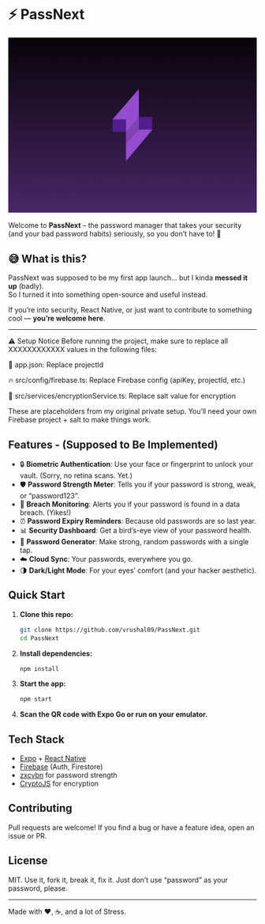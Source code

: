 # ⚡ PassNext

![Banner](PassNext/assets/images/Branding.png)

Welcome to **PassNext** – the password manager that takes your security (and your bad password habits) seriously, so you don’t have to! 🔐

## 😅 What is this?

PassNext was supposed to be my first app launch… but I kinda **messed it up** (badly).  
So I turned it into something open-source and useful instead.

If you’re into security, React Native, or just want to contribute to something cool — **you’re welcome here**.

---

⚠️ Setup Notice
Before running the project, make sure to replace all XXXXXXXXXXXX values in the following files:

🔧 app.json: Replace projectId

🔥 src/config/firebase.ts: Replace Firebase config (apiKey, projectId, etc.)

🧂 src/services/encryptionService.ts: Replace salt value for encryption

These are placeholders from my original private setup. You’ll need your own Firebase project + salt to make things work.

## Features - (Supposed to Be Implemented)

- 🔒 **Biometric Authentication**: Use your face or fingerprint to unlock your vault. (Sorry, no retina scans. Yet.)
- 🛡️ **Password Strength Meter**: Tells you if your password is strong, weak, or “password123”.
- 🚨 **Breach Monitoring**: Alerts you if your password is found in a data breach. (Yikes!)
- ⏰ **Password Expiry Reminders**: Because old passwords are so last year.
- 📊 **Security Dashboard**: Get a bird’s-eye view of your password health.
- 🤖 **Password Generator**: Make strong, random passwords with a single tap.
- ☁️ **Cloud Sync**: Your passwords, everywhere you go.
- 🌗 **Dark/Light Mode**: For your eyes’ comfort (and your hacker aesthetic).

## Quick Start

1. **Clone this repo:**
   ```bash
   git clone https://github.com/vrushal09/PassNext.git
   cd PassNext
   ```
2. **Install dependencies:**
   ```bash
   npm install
   ```
3. **Start the app:**
   ```bash
   npm start
   ```
4. **Scan the QR code with Expo Go or run on your emulator.**

## Tech Stack

- [Expo](https://expo.dev/) + [React Native](https://reactnative.dev/)
- [Firebase](https://firebase.google.com/) (Auth, Firestore)
- [zxcvbn](https://github.com/dropbox/zxcvbn) for password strength
- [CryptoJS](https://github.com/brix/crypto-js) for encryption

## Contributing

Pull requests are welcome! If you find a bug or have a feature idea, open an issue or PR.

## License

MIT. Use it, fork it, break it, fix it. Just don’t use “password” as your password, please.

---

Made with ❤️, ☕, and a lot of Stress.
